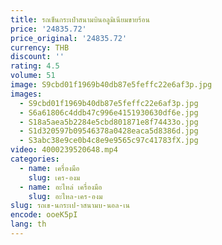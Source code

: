 ```yaml
---
title: รถเข็นกระเป๋าสนามบินอลูมิเนียมขายร้อน
price: '24835.72'
price_original: '24835.72'
currency: THB
discount: ''
rating: 4.5
volume: 51
image: S9cbd01f1969b40db87e5feffc22e6af3p.jpg
images:
  - S9cbd01f1969b40db87e5feffc22e6af3p.jpg
  - S6a61806c4ddb47c996e4151930630df6e.jpg
  - S18a5aea5b2284e5cbd801871e8f74433o.jpg
  - S1d320597b09546378a0428eaca5d8386d.jpg
  - S3abc38e9ce0b4c8e9e9565c97c41783fX.jpg
video: 4000239520648.mp4
categories:
  - name: เครื่องมือ
    slug: เคร-องม
  - name: อะไหล่ เครื่องมือ
    slug: อะไหล-เคร-องม
slug: รถเข-นกระเป-าสนามบ-นอล-เน
encode: ooeK5pI
lang: th
---
```

  